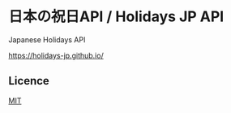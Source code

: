 # 日本の祝日API / Holidays JP API

Japanese Holidays API

https://holidays-jp.github.io/

## Licence

[MIT](https://github.com/tcnksm/tool/blob/master/LICENCE)
